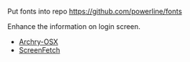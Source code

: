 Put fonts into repo
https://github.com/powerline/fonts

Enhance the information on login screen.

- [Archry-OSX](https://github.com/joshfinnie/archey-osx)
- [ScreenFetch](https://github.com/KittyKatt/screenFetch)

